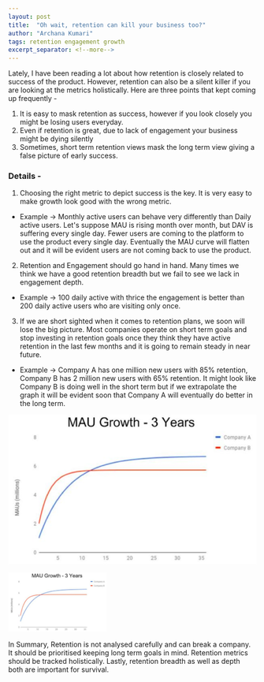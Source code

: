 ```yaml
---
layout: post
title:  "Oh wait, retention can kill your business too?"
author: "Archana Kumari"
tags: retention engagement growth
excerpt_separator: <!--more-->
---
```


Lately, I have been reading a lot about how retention is closely related to success of the product. However, retention can also be a silent killer if you are looking at the metrics holistically. <!--more-->
Here are three points that kept coming up frequently -

1. It is easy to mask retention as success, however if you look closely you might be losing users everyday.
2. Even if retention is great, due to lack of engagement your business might be dying silently
3. Sometimes, short term retention views mask the long term view giving a false picture of early success.

### Details -

1. Choosing the right metric to depict success is the key. It is very easy to make growth look good with the wrong metric.
* Example → Monthly active users can behave very differently than Daily active users. Let's suppose MAU is rising month over month, but DAV is suffering every single day. Fewer users are coming to the platform to use the product every single day. Eventually the MAU curve will flatten out and it will be evident users are not coming back to use the product.

2. Retention and Engagement should go hand in hand. Many times we think we have a good retention breadth but we fail to see we lack in engagement depth.
* Example → 100 daily active with thrice the engagement is better than 200 daily active users who are visiting only once.

3. If we are short sighted when it comes to retention plans, we soon will lose the big picture. Most companies operate on short term goals and stop investing in retention goals once they think they have active retention in the last few months and it is going to remain steady in near future.
* Example → Company A has one million new users with 85% retention, Company B has 2 million new users with 65% retention. It might look like Company B is doing well in the short term but if we extrapolate the graph it will be evident soon that Company A will eventually do better in the long term.

![Alt text](https://github.com/Archana-blog/product/blob/28395dc720549868df6aa7af225b806de439850c/assets/retention.png?raw=true")

<img src="https://github.com/Archana-blog/product/blob/28395dc720549868df6aa7af225b806de439850c/assets/retention.png" alt="retention" width="200"/>

In Summary, Retention is not analysed carefully and can break a company. It should be prioritised keeping long term goals in mind. Retention metrics should be tracked holistically. Lastly, retention breadth as well as depth both are important for survival.
